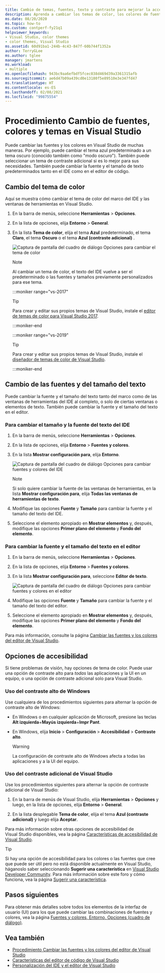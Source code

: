 ```yaml
---
title: Cambio de temas, fuentes, texto y contraste para mejorar la accesibilidad
description: Aprenda a cambiar los temas de color, los colores de fuentes, los tamaños de texto y los colores de contraste adicional de Visual Studio para facilitar el uso y permitir una mejor accesibilidad.
ms.date: 08/20/2020
ms.topic: how-to
ms.custom: contperf-fy21q1
helpviewer_keywords:
- Visual Studio, color themes
- color themes, Visual Studio
ms.assetid: 60d91ba1-244b-4c43-847f-60b744f1352a
author: TerryGLee
ms.author: tglee
manager: jmartens
ms.workload:
- multiple
ms.openlocfilehash: 943bc9aa6efbdf5fcec038d469d39a3361315afb
ms.sourcegitcommit: ae6d47b09a439cd0e13180f5e89510e3e347fd47
ms.translationtype: HT
ms.contentlocale: es-ES
ms.lasthandoff: 02/08/2021
ms.locfileid: "99875554"
---
```

# <a name="how-to-change-fonts-colors-and-themes-in-visual-studio"></a>Procedimiento Cambio de fuentes, colores y temas en Visual Studio

Puede cambiar las fuentes y los colores en Visual Studio de muchas maneras. Por ejemplo, puede cambiar el tema azul predeterminado a un tema oscuro (conocido también como "modo oscuro"). También puede seleccionar un tema de contraste adicional si es lo mejor para sus necesidades. También puede cambiar la fuente y el tamaño de texto predeterminados tanto en el IDE como en el editor de código.

## <a name="change-the-color-theme"></a>Cambio del tema de color

Aquí se muestra cómo cambiar el tema de color del marco del IDE y las ventanas de herramientas en Visual Studio.

1. En la barra de menús, seleccione **Herramientas** > **Opciones**.

1. En la lista de opciones, elija **Entorno** > **General**.

1. En la lista **Tema de color**, elija el tema **Azul** predeterminado, el tema **Claro**, el tema **Oscuro** o el tema **Azul (contraste adicional)** .

   ![Captura de pantalla del cuadro de diálogo Opciones para cambiar el tema de color](media/fonts-colors-theme.png "Captura de pantalla del cuadro de diálogo Opciones que puede usar para cambiar el tema de color")

    > [!NOTE]
    > Al cambiar un tema de color, el texto del IDE vuelve a ser el predeterminado o las fuentes y tamaños previamente personalizados para ese tema.

    :::moniker range="vs-2017"

    > [!TIP]
    > Para crear y editar sus propios temas de Visual Studio, instale el [editor de temas de color para Visual Studio 2017](https://marketplace.visualstudio.com/items?itemName=VisualStudioPlatformTeam.VisualStudio2017ColorThemeEditor).

    :::moniker-end

    :::moniker range="vs-2019"

    > [!TIP]
    > Para crear y editar sus propios temas de Visual Studio, instale el [diseñador de temas de color de Visual Studio](https://marketplace.visualstudio.com/items?itemName=ms-madsk.ColorThemeDesigner).

    :::moniker-end

## <a name="change-fonts-and-text-size"></a>Cambio de las fuentes y del tamaño del texto

Puede cambiar la fuente y el tamaño del texto tanto del marco como de las ventanas de herramientas del IDE al completo, o solo de ciertas ventanas o elementos de texto. También puede cambiar la fuente y el tamaño del texto en el editor.

### <a name="to-change-the-font-and-text-size-in-the-ide"></a>Para cambiar el tamaño y la fuente del texto del IDE

1. En la barra de menús, seleccione **Herramientas** > **Opciones**.

1. En la lista de opciones, elija **Entorno** > **Fuentes y colores**.

1. En la lista **Mostrar configuración para**, elija **Entorno**.

   ![Captura de pantalla del cuadro de diálogo Opciones para cambiar fuentes y colores del IDE](media/fonts-colors-environment.png "Captura de pantalla del cuadro de diálogo Opciones para cambiar fuentes y colores del IDE")

    > [!NOTE]
    > Si solo quiere cambiar la fuente de las ventanas de herramientas, en la lista **Mostrar configuración para**, elija **Todas las ventanas de herramientas de texto**.

1. Modifique las opciones **Fuente** y **Tamaño** para cambiar la fuente y el tamaño del texto del IDE.

1. Seleccione el elemento apropiado en **Mostrar elementos** y, después, modifique las opciones **Primer plano del elemento** y **Fondo del elemento**.

### <a name="to-change-the-font-and-text-size-in-the-editor"></a>Para cambiar la fuente y el tamaño del texto en el editor

1. En la barra de menús, seleccione **Herramientas** > **Opciones**.

1. En la lista de opciones, elija **Entorno** > **Fuentes y colores**.

1. En la lista **Mostrar configuración para**, seleccione **Editor de texto**.

   ![Captura de pantalla del cuadro de diálogo Opciones para cambiar fuentes y colores en el editor](media/fonts-colors-text-editor.png "Captura de pantalla del cuadro de diálogo Opciones para cambiar las fuentes y los colores en el editor")

1. Modifique las opciones **Fuente** y **Tamaño** para cambiar la fuente y el tamaño del texto del editor.

1. Seleccione el elemento apropiado en **Mostrar elementos** y, después, modifique las opciones **Primer plano del elemento** y **Fondo del elemento**.

Para más información, consulte la página [Cambiar las fuentes y los colores del editor de Visual Studio](../ide/reference/how-to-change-fonts-and-colors-in-the-editor.md).

## <a name="accessibility-options"></a>Opciones de accesibilidad

Si tiene problemas de visión, hay opciones de tema de color. Puede usar una opción de contraste alto para *todas* las aplicaciones y la UI en un equipo, o una opción de contraste adicional solo para Visual Studio.

### <a name="use-windows-high-contrast"></a>Uso del contraste alto de Windows

Use cualquiera de los procedimientos siguientes para alternar la opción de contraste alto de Windows:

- En Windows o en cualquier aplicación de Microsoft, presione las teclas **Alt izquierda**+**Mayús izquierda**+**Impr Pant**.

- En Windows, elija **Inicio** > **Configuración** > **Accesibilidad** > **Contraste alto**.

    > [!WARNING]
    > La configuración de contraste alto de Windows afecta a todas las aplicaciones y a la UI del equipo.

### <a name="use-visual-studio-extra-contrast"></a>Uso del contraste adicional de Visual Studio

Use los procedimientos siguientes para alternar la opción de contraste adicional de Visual Studio:

1. En la barra de menús de Visual Studio, elija **Herramientas** > **Opciones** y luego, en la lista de opciones, elija **Entorno** > **General**.

1. En la lista desplegable **Tema de color**, elija el tema **Azul (contraste adicional)** y luego elija **Aceptar**.

Para más información sobre otras opciones de accesibilidad de Visual Studio disponibles, vea la página [Características de accesibilidad de Visual Studio](../ide/reference/accessibility-features-of-visual-studio.md).

> [!TIP]
> Si hay una opción de accesibilidad para los colores o las fuentes que cree que puede ser útil pero no está disponible actualmente en Visual Studio, háganoslo saber seleccionando **Sugerir una característica** en [Visual Studio Developer Community](https://aka.ms/feedback/suggest?space=8). Para más información sobre este foro y cómo funciona, vea la página [Sugerir una característica](../ide/suggest-a-feature.md).

## <a name="next-steps"></a>Pasos siguientes

Para obtener más detalles sobre todos los elementos de la interfaz de usuario (UI) para los que puede cambiar las combinaciones de fuentes y colores, vea la página [Fuentes y colores, Entorno, Opciones (cuadro de diálogo)](../ide/reference/fonts-and-colors-environment-options-dialog-box.md).

## <a name="see-also"></a>Vea también

- [Procedimiento Cambiar las fuentes y los colores del editor de Visual Studio](../ide/reference/how-to-change-fonts-and-colors-in-the-editor.md)
- [Características del editor de código de Visual Studio](../ide/writing-code-in-the-code-and-text-editor.md)
- [Personalización del IDE y el editor de Visual Studio](../ide/quickstart-personalize-the-ide.md)
